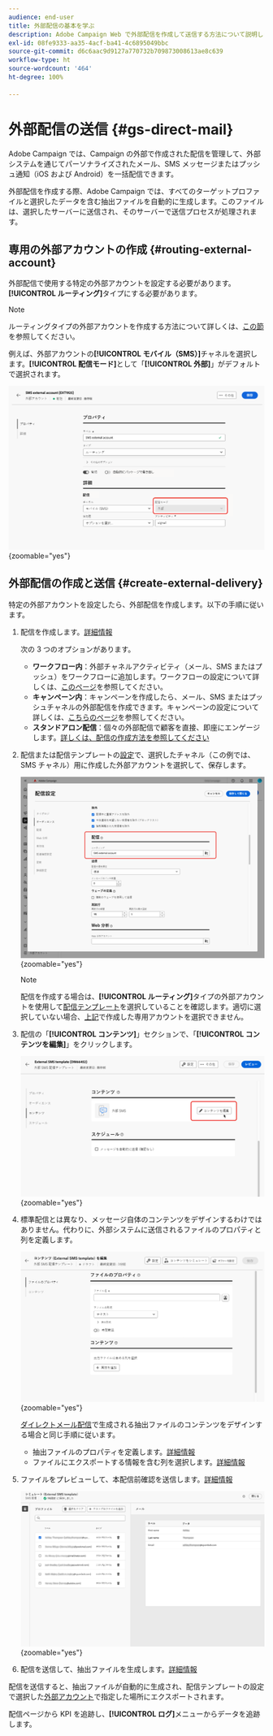 ```yaml
---
audience: end-user
title: 外部配信の基本を学ぶ
description: Adobe Campaign Web で外部配信を作成して送信する方法について説明します
exl-id: 08fe9333-aa35-4acf-ba41-4c6895049bbc
source-git-commit: d6c6aac9d9127a770732b709873008613ae8c639
workflow-type: ht
source-wordcount: '464'
ht-degree: 100%

---
```


# 外部配信の送信 {#gs-direct-mail}

Adobe Campaign では、Campaign の外部で作成された配信を管理して、外部システムを通じてパーソナライズされたメール、SMS メッセージまたはプッシュ通知（iOS および Android）を一括配信できます。

<!--The supported channels are Email, Mobile (SMS), and Push (iOS and Android).-->

外部配信を作成する際、Adobe Campaign では、すべてのターゲットプロファイルと選択したデータを含む抽出ファイルを自動的に生成します。このファイルは、選択したサーバーに送信され、そのサーバーで送信プロセスが処理されます。

## 専用の外部アカウントの作成 {#routing-external-account}

外部配信で使用する特定の外部アカウントを設定する必要があります。**[!UICONTROL ルーティング]**&#x200B;タイプにする必要があります。

>[!NOTE]
>
>ルーティングタイプの外部アカウントを作成する方法について詳しくは、[この節](../administration/external-account.md#routing)を参照してください。

例えば、外部アカウントの&#x200B;**[!UICONTROL モバイル（SMS）]**&#x200B;チャネルを選択します。**[!UICONTROL 配信モード]**&#x200B;として「**[!UICONTROL 外部]**」がデフォルトで選択されます。

![外部アカウント配信モードの設定](../administration/assets/external-account-delivery-mode.png){zoomable="yes"}

## 外部配信の作成と送信 {#create-external-delivery}

特定の外部アカウントを設定したら、外部配信を作成します。以下の手順に従います。

1. 配信を作成します。[詳細情報](create-deliveries.md)

   次の 3 つのオプションがあります。

   * **ワークフロー内**：外部チャネルアクティビティ（メール、SMS またはプッシュ）をワークフローに追加します。ワークフローの設定について詳しくは、[このページ](../workflows/gs-workflow-creation.md)を参照してください。
   * **キャンペーン内**：キャンペーンを作成したら、メール、SMS またはプッシュチャネルの外部配信を作成できます。キャンペーンの設定について詳しくは、[こちらのページ](../campaigns/gs-campaigns.md)を参照してください。
   * **スタンドアロン配信**：個々の外部配信で顧客を直接、即座にエンゲージします。[詳しくは、配信の作成方法を参照してください](../msg/gs-deliveries.md)

1. 配信または配信テンプレートの[設定](../advanced-settings/delivery-settings.md)で、選択したチャネル（この例では、SMS チャネル）用に作成した外部アカウントを選択して、保存します。

   ![外部配信ルーティング設定](assets/external-delivery-routing.png){zoomable="yes"}

   >[!NOTE]
   >
   >配信を作成する場合は、**[!UICONTROL ルーティング]**&#x200B;タイプの外部アカウントを使用して[配信テンプレート](delivery-template.md)を選択していることを確認します。適切に選択していない場合、[上記](#routing-external-account)で作成した専用アカウントを選択できません。

1. 配信の「**[!UICONTROL コンテンツ]**」セクションで、「**[!UICONTROL コンテンツを編集]**」をクリックします。

   ![外部配信のコンテンツの編集](assets/external-delivery-edit-content.png){zoomable="yes"}

1. 標準配信とは異なり、メッセージ自体のコンテンツをデザインするわけではありません。代わりに、外部システムに送信されるファイルのプロパティと列を定義します。

   ![外部配信のファイルプロパティの設定](assets/external-delivery-file-properties.png){zoomable="yes"}

   [ダイレクトメール配信](../direct-mail/content-direct-mail.md)で生成される抽出ファイルのコンテンツをデザインする場合と同じ手順に従います。

   * 抽出ファイルのプロパティを定義します。[詳細情報](../direct-mail/content-direct-mail.md#properties)
   * ファイルにエクスポートする情報を含む列を選択します。[詳細情報](../direct-mail/content-direct-mail.md#content)

1. ファイルをプレビューして、本配信前確認<!--not in UI right now - to check-->を送信します。[詳細情報](../direct-mail/send-direct-mail.md#preview-dm)

   ![外部配信のシミュレート](assets/external-delivery-simulate.png){zoomable="yes"}

1. 配信を送信して、抽出ファイルを生成します。[詳細情報](../direct-mail/send-direct-mail.md#send-dm)

配信を送信すると、抽出ファイルが自動的に生成され、配信テンプレートの設定で選択した[外部アカウント](../administration/external-account.md#create-ext-account)で指定した場所にエクスポートされます。

配信ページから KPI を追跡し、**[!UICONTROL ログ]**&#x200B;メニューからデータを追跡します。